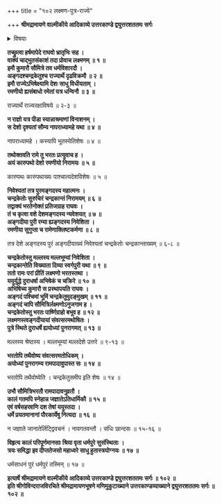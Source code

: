 +++
title = "१०२ लक्ष्मण-पुत्र-राज्ये"

+++
**श्रीमद्रामायणे वाल्मीकीये आदिकाव्ये उत्तरकाण्डे द्व्युत्तरशततमः सर्गः**


<details><summary>विषयाः</summary>

भरत-वाक्य-श्रवण-तुष्टेन रामेण  
सौमित्रिं प्रति तत्-पुत्रयोर् अङ्गद--चन्द्र-केत्वोर्  
निवासाय देशान्वेषण-चोदने  
भरतेन रामं प्रति  
कारु-पथ-देश-स्थयोर् अङ्गदीय-चन्द्रकान्ताख्य--पुरयोर् वासार्हत्व-कथनम् ॥ १ ॥  

रामेणाङ्गदीय--चन्द्र-कान्ताख्य-पुरयोः  
क्रमेणाङ्गद--चन्द्र-केत्वोर् अभिषेक-करण-पूर्वकं प्रस्थापने  
तद्-अनुगताभ्यां सौमित्रि-भरताभ्यां  
तत्र संवत्सरम् अधिवासेन  
पुनर् अयोध्यां **प्रत्यागमनम्** ॥ २ ॥
</details>


**तच्छ्रुत्वा हर्षमापेदे राघवो भ्रातृभिः सह ।  
वाक्यं चाद्भुतसंकाशं तदा प्रोवाच लक्ष्मणम् ॥ १ ॥  
इमौ कुमारौ सौमित्रे तव धर्मविशारदौ ।  
अङ्गदश्चन्द्रकेतुश्च राज्यार्थे दृढविक्रमौ ॥ २ ॥  
इमौ राज्येऽभिषेक्ष्यामि देशः साधु विधीयताम् ।  
रमणीयो ह्यसंबाधो रमेतां यत्र धन्विनौ ॥ ३ ॥**

राज्यार्थे राज्यरक्षाविषये ॥ २-३ ॥

**न राज्ञो यत्र पीडा स्यान्नाश्रमाणां विनाशनम् ।  
स देशो दृश्यतां सौम्य नापराध्यामहे यथा ॥ ४ ॥**

नापराध्यामहे । कस्यापि भूतस्येतिशेषः ॥ ४ ॥

**तथोक्तवति रामे तु भरतः प्रत्युवाच ह ।  
अयं कारुपथो देशो रमणीयो निरामयः ॥ ५ ॥**

कारुपथः कारुपथाख्यः पाश्चात्यदेशविशेषः ॥ ५ ॥

**निवेश्यतां तत्र पुरमङ्गदस्य महात्मनः ।  
चन्द्रकेतोः सुरुचिरं चन्द्रकान्तं निरामयम् ॥ ६ ॥  
तद्वाक्यं भरतेनोक्तं प्रतिजग्राह राघवः ।  
तं च कृत्वा वशे देशमङ्गदस्य न्यवेशयत् ॥ ७ ॥  
अङ्गदीया पुरी रम्या ह्यङ्गदस्य निवेशिता ।  
रमणीया सुगुप्ता च रामेणाक्लिष्टकर्मणा ॥ ८ ॥**

तत्र देशे अङ्गदस्य पुरं अङ्गदीयाख्यं निवेश्यतां चन्द्रकेतोः चन्द्रकान्ताख्यम् ॥ ६-८ ॥

**चन्द्रकेतोस्तु मल्लस्य मल्लभूम्यां निवेशिता ।  
चन्द्रकान्तेति विख्याता दिव्या स्वर्गपुरी यथा ॥ ९ ॥  
ततो रामः परां प्रीतिं लक्ष्मणो भरतस्तथा ।  
ययुर्युद्धे दुराधर्षा अभिषेकं च चक्रिरे ॥ १० ॥  
अभिषिच्य कुमारौ स प्रस्थापयति राघवः ।  
अङ्गदं पश्चिमां भूमिं चन्द्रकेतुमुदङ्मुखम् ॥ ११ ॥  
अङ्गदं चापि सौमित्रिर्लक्ष्मणोऽनुजगाम ह ।  
चन्द्रकेतोस्तु भरतः पार्ष्णिग्राहो बभूव ह ॥ १२ ॥  
लक्ष्मणस्त्वङ्गदीयायां संवत्सरमथोषितः ।  
पुत्रे स्थिते दुराधर्षे ह्ययोध्यां पुनरागमत् ॥ १३ ॥**

मल्लस्य श्रेष्ठस्य । मल्लभूम्यां मल्लदेशे उत्तरे ॥ ९-१३ ॥

**भरतोपि तथैवोष्य संवत्सरमतोधिकम् ।  
अयोध्यां पुनरागम्य रामपादावुपास्त सः ॥ १४ ॥**

भरतोपि तथैवोष्येति । चन्द्रकेतुसमीप इति शेषः ॥ १४ ॥

**उभौ सौमित्रिभरतौ रामपादावनुव्रतौ ।  
कालं गतमपि स्नेहान्न जज्ञातेऽतिधार्मिकौ ॥ १५ ॥  
एवं वर्षसहस्राणि दश तेषां ययुस्तदा ।  
धर्मे प्रयतमानानां पौरकार्येषु नित्यदा ॥ १६ ॥**

न जज्ञाते जानातेर्लिट्द्विवचनं । नावगतवन्तौ । संधिः छान्दसः ॥ १५-१६ ॥

**विहृत्य कालं परिपूर्णमानसाः श्रिया वृता धर्मपुरे सुसंस्थिताः ।  
त्रयः समिद्धा इव दीप्ततेजसो महाध्वरे साधु हुतास्त्रयोग्नयः ॥ १७ ॥**

धर्मसाधनं पुरं धर्मपुरं तस्मिन् ॥ १७ ॥

**इत्यार्षे श्रीमद्रामायणे वाल्मीकीये आदिकाव्ये उत्तरकाण्डे द्व्युत्तरशततमः सर्गः ॥ १०२ ॥  
इति श्रीगोविन्दराजविरचिते श्रीमद्रामायणभूषणे मणिमुकुटाख्याने उत्तरकाण्डव्याख्याने द्व्युत्तरशततमः सर्गः ॥ १०२ ॥**
